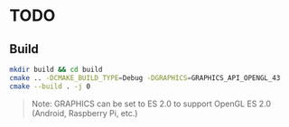 # TODO

## Build

```bash
mkdir build && cd build
cmake .. -DCMAKE_BUILD_TYPE=Debug -DGRAPHICS=GRAPHICS_API_OPENGL_43
cmake --build . -j 0
```

> Note: GRAPHICS can be set to ES 2.0 to support OpenGL ES 2.0 (Android, Raspberry Pi, etc.)